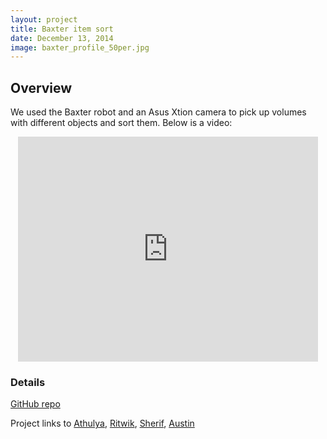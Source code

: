 ```yaml
---
layout: project
title: Baxter item sort
date: December 13, 2014
image: baxter_profile_50per.jpg
---
```


## Overview
We used the Baxter robot and an Asus Xtion camera to pick up volumes with different objects and sort them. Below is a video:

<center><iframe width="480" height="360" src="https://player.vimeo.com/video/114438212" frameborder="0"> </iframe></center>

### Details
[GitHub repo](https://github.com/robotjackie/baxter_sort)

Project links to [Athulya](http://athulyasimon.github.io/project_portfolio/), [Ritwik](www.ritwiku.com), [Sherif](https://www.linkedin.com/in/sherif-mostafa-564559104), [Austin](ablarry91.github.io/portfolio/)
